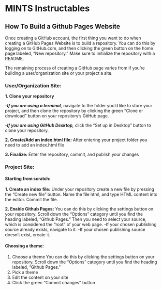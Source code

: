 # MINTS Instructables
## How To Build a Github Pages Website 

Once creating a GitHub account, the first thing you want to do when creating a GitHub Pages Website is to build a repository. 
You can do this by logging on to GitHub.com, and then clicking the green button on the home page labeled, “New repository.” Make sure to initialize the repository with a README.

The remaining process of creating a GitHub page varies from if you’re building a user/organization site or your project a site.

### User/Organization Site:
**1. Clone your repository**

-__*If you are using a terminal,*__ navigate to the folder you’d like to store your project, and then clone the repository by clicking the green “Clone or download” button on your repository’s GitHub page. 

-__*If you are using GitHub Desktop,*__ click the “Set up in Desktop” button to clone your repository.

**2. Create/Add an index.html file:** After entering your project folder you need to add an index.html file

**3. Finalize:** Enter the repository, commit, and publish your changes

### Project Site:
#### Starting from scratch:
**1. Create an index file:**
Under your repository create a new file by pressing the “Create new file” button. Name the file html, and type HTML content into the editor. Commit the file.

**2. Enable Github Pages:**
You can do this by clicking the settings button on your repository. Scroll down the “Options” category until you find the heading labeled, “Github Pages.” 
Then you need to select your source, which is considered the “root” of your web page.
-If your chosen publishing source already exists, navigate to it.
-If your chosen publishing source doesn’t exist, create it.

#### Choosing a theme:
1. Choose a theme
You can do this by clicking the settings button on your repository. Scroll down the “Options” category until you find the heading labeled, “Github Pages.” 
2. Pick a theme
3. Edit the content on your site
4. Click the green “Commit changes” button
